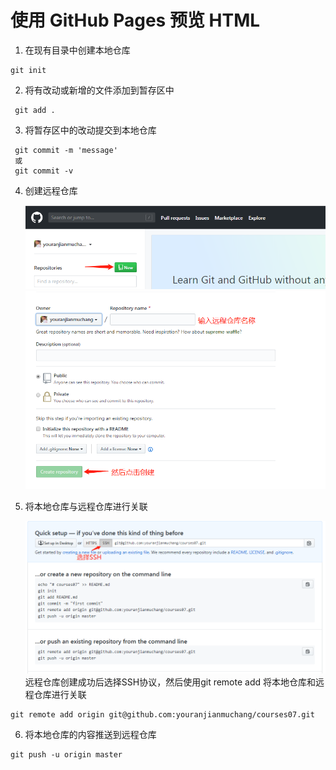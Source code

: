 # 使用 GitHub Pages 预览 HTML
1. 在现有目录中创建本地仓库
````
git init
````

2. 将有改动或新增的文件添加到暂存区中
````
 git add .
````

3. 将暂存区中的改动提交到本地仓库
````
 git commit -m 'message'
 或
 git commit -v
````
4. 创建远程仓库
   
    ![创建远程仓库1](/images/1.jpg)
    ![创建远程仓库2](/images/2.jpg)   

5. 将本地仓库与远程仓库进行关联
   
    ![本地仓库与远程仓库关联](/images/3.jpg)
    远程仓库创建成功后选择SSH协议，然后使用git remote add 将本地仓库和远程仓库进行关联
````
git remote add origin git@github.com:youranjianmuchang/courses07.git
````
6. 将本地仓库的内容推送到远程仓库
````
git push -u origin master
````
